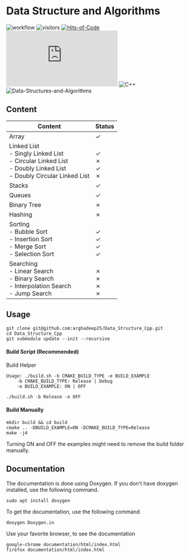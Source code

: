 # Data Structure and Algorithms

![workflow](https://github.com/arghadeep25/Data-Structures-and-Algorithms/actions/workflows/cmake.yml/badge.svg)
![visitors](https://api.visitorbadge.io/api/visitors?path=https%3A%2F%2Fgithub.com%2Farghadeep25%2FData-Structures-and-Algorithms&countColor=%23263759)
[![Hits-of-Code](https://hitsofcode.com/github/arghadeep25/Data-Structures-and-Algorithms)](https://hitsofcode.com/github/arghadeep25/Data-Structures-and-Algorithms/view)
![GitHub license](https://badgen.net/github/license/Naereen/Strapdown.js)
![C++](https://forthebadge.com/images/badges/made-with-c-plus-plus.svg)
![Data-Structures-and-Algorithms](https://socialify.git.ci/arghadeep25/Data-Structures-and-Algorithms/image?description=1&font=Inter&forks=1&language=1&name=1&owner=1&pattern=Charlie%20Brown&stargazers=1&theme=Dark)


## Content

| Content                                                                                                                          | Status                                          |
|----------------------------------------------------------------------------------------------------------------------------------|-------------------------------------------------|
| Array                                                                                                                            | &check;                                         |
| Linked List<br/> - Singly Linked List <br/> - Circular Linked List <br/> - Doubly Linked List <br/> - Doubly Circular Linked List | <br/>&check;<br/>&cross;<br/>&check;<br/>&cross; |
| Stacks                                                                                                                           | &check;                                         |
| Queues                                                                                                                           | &check;                                         |
| Binary Tree                                                                                                                      | &cross;                                                |
| Hashing                                                                                                                          | &cross;                                         |
| Sorting<br/> - Bubble Sort<br/> - Insertion Sort<br/> - Merge Sort<br/> - Selection Sort                                         | <br/>&check;<br/>&check;<br/>&check;<br/>&check; |
| Searching<br/> - Linear Search<br/> - Binary Search<br/> - Interpolation Search<br/> - Jump Search                               | <br/>&cross;<br/>&cross;<br/>&cross;<br/>&cross; |




## Usage

```
git clone git@github.com:arghadeep25/Data_Structure_Cpp.git
cd Data_Structure_Cpp
git submodule update --init --recursive 
```


#### Build Script (Recommended)
Build Helper
```
Usage: ./build.sh -b CMAKE_BUILD_TYPE -e BUILD_EXAMPLE
	-b CMAKE_BUILD_TYPE: Release | Debug
	-e BUILD_EXAMPLE: ON | OFF
```
```
./build.sh -b Release -e OFF
```


#### Build Manually 
```
mkdir build && cd build
cmake .. -DBUILD_EXAMPLE=ON -DCMAKE_BUILD_TYPE=Release
make -j4
```

Turning ON and OFF the examples might need to remove the build folder manually.

## Documentation
The documentation is done using Doxygen. If you don't have doxygen installed, use the following command.
```
sudo apt install doxygen
```

To get the documentation, use the following command

```
doxygen Doxygen.in
```

Use your favorite browser, to see the documentation

```
google-chrome documentation/html/index.html
firefox documentation/html/index.html
```